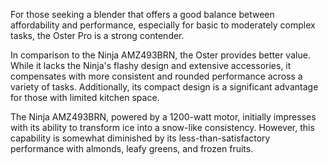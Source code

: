 For those seeking a blender that offers a good balance between affordability and performance, especially for basic to moderately complex tasks, the Oster Pro is a strong contender.

In comparison to the Ninja AMZ493BRN, the Oster provides better value. While it lacks the Ninja's flashy design and extensive accessories, it compensates with more consistent and rounded performance across a variety of tasks. Additionally, its compact design is a significant advantage for those with limited kitchen space.

The Ninja AMZ493BRN, powered by a 1200-watt motor, initially impresses with its ability to transform ice into a snow-like consistency. However, this capability is somewhat diminished by its less-than-satisfactory performance with almonds, leafy greens, and frozen fruits.